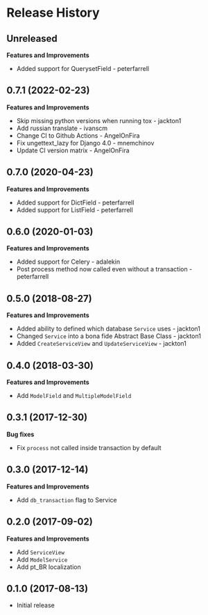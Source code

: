 # Release History

## Unreleased

**Features and Improvements**

* Added support for QuerysetField - peterfarrell

## 0.7.1 (2022-02-23)

**Features and Improvements**

* Skip missing python versions when running tox - jackton1
* Add russian translate - ivanscm
* Change CI to Github Actions - AngelOnFira
* Fix ungettext_lazy for Django 4.0 - mnemchinov
* Update CI version matrix - AngelOnFira

## 0.7.0 (2020-04-23)

**Features and Improvements**

* Added support for DictField - peterfarrell
* Added support for ListField - peterfarrell

## 0.6.0 (2020-01-03)

**Features and Improvements**

* Added support for Celery - adalekin
* Post process method now called even without a transaction - peterfarrell

## 0.5.0 (2018-08-27)

**Features and Improvements**

* Added ability to defined which database `Service` uses - jackton1
* Changed `Service` into a bona fide Abstract Base Class - jackton1
* Added `CreateServiceView` and `UpdateServiceView` - jackton1

## 0.4.0 (2018-03-30)

**Features and Improvements**

* Add `ModelField` and `MultipleModelField`

## 0.3.1 (2017-12-30)

**Bug fixes**

* Fix `process` not called inside transaction by default

## 0.3.0 (2017-12-14)

**Features and Improvements**

* Add `db_transaction` flag to Service

## 0.2.0 (2017-09-02)

**Features and Improvements**

* Add `ServiceView`
* Add `ModelService`
* Add pt_BR localization

## 0.1.0 (2017-08-13)

* Initial release
